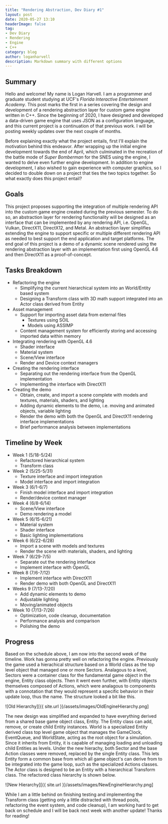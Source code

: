 ```yaml
---
title: "Rendering Abstraction, Dev Diary #1"
layout: post
date: 2020-05-27 13:10
headerImage: false
tag:
- Dev Diary
- Rendering
- Engine
- C++
category: blog
author: loganharvell
description: Markdown summary with different options
---
```


## Summary

Hello and welcome! My name is Logan Harvell. I am a programmer and graduate student studying at UCF's *Florida Interactive Entertainment Academy*. This post marks the first in a series covering the design and development of a rendering abstraction layer for custom game engine written in C++. Since the beginning of 2020, I have designed and developed a data-driven game engine that uses JSON as a configuration language, and this current project is a continuation of that previous work. I will be posting weekly updates over the next couple of months.

Before explaining exactly what the project entails, first I'll explain the motivation behind this endeavor. After wrapping up the initial engine development towards the end of April, which culminated in the recreation of the battle mode of *Super Bomberman* for the SNES using the engine, I wanted to delve even further engine development. In addition to engine development, I also wished to gain experience with computer graphics, so I decided to double down on a project that ties the two topics together. So what exactly does this project entail?

## Goals

This project proposes supporting the integration of multiple rendering API into the custom game engine created during the previous semester. To do so, an abstraction layer for rendering functionality will be designed as an interface that can be implemented by any rendering API, i.e. OpenGL, Vulkan, DirectX11, DirectX12, and Metal. An abstraction layer simplifies extending the engine to support specific or multiple different rendering API as needed to best support the end application and target platforms. The end goal of this project is a demo of a dynamic scene rendered using the rendering abstraction layer with an implementation first using OpenGL 4.6 and then DirectX11 as a proof-of-concept.

## Tasks Breakdown

- Refactoring the engine
  - Simplifying the current hierarchical system into an World/Entity based system
  - Designing a Transform class with 3D math support integrated into an Actor class derived from Entity
- Asset management
  - Support for importing asset data from external files
    - Textures using SOIL
    - Models using ASSIMP
  - Content management system for efficiently storing and accessing imported data within memory
- Integrating rendering with OpenGL 4.6
  - Shader interface
  - Material system
  - Scene/View interface
  - Render and Device context managers
- Creating the rendering interface
  - Separating out the rendering interface from the OpenGL implementation
  - Implementing the interface with DirectX11
- Creating the demo
  - Obtain, create, and import a scene complete with models and textures, materials, shaders, and lighting
  - Adding dynamic elements to the demo, i.e. moving and animated objects, variable lighting
  - Render the demo with both the OpenGL and DirectX11 rendering interface implementations
  - Brief performance analysis between implementations

## Timeline by Week

- Week 1 (5/18-5/24)
  - Refactored hierarchical system
  - Transform class
- Week 2 (5/25-5/31)
  - Texture interface and import integration
  - Model interface and import integration
- Week 3 (6/1-6/7)
  - Finish model interface and import integration
  - Render/device context manager
- Week 4 (6/8-6/14)
  - Scene/View interface
  - Demo rendering a model
- Week 5 (6/15-6/21)
  - Material system
  - Shader interface
  - Basic lighting implementations
- Week 6 (6/22-6/28)
  - Import a scene with models and textures
  - Render the scene with materials, shaders, and lighting
- Week 7 (6/29-7/5)
  - Separate out the rendering interface
  - Implement interface with OpenGL
- Week 8 (7/6-7/12)
  - Implement interface with DirectX11
  - Render demo with both OpenGL and DirectX11
- Weeks 9 (7/13-7/20)
  - Add dynamic elements to demo
  - Adjustable lighting
  - Moving/animated objects
- Week 10 (7/13-7/26)
  - Optimization, code cleanup, documentation
  - Performance analysis and comparison
  - Polishing the demo

## Progress

Based on the schedule above, I am now into the second week of the timeline. Work has gonna pretty well on refactoring the engine. Previously the game used a hierachical structure based on a World class as the top level object that managed one or more Sectors. Analagous to a level, Sectors were a container class for the fundamental game object in the engine, Entity class objects. Then it went even further, with Entity objects themselves composed of Actions, which were analagous to components with a connotation that they would represent a specific behavior in their update loop, thus the name. The structure looked a bit like this.

![Old Hierarchy][{{ site.url }}/assets/images/OldEngineHierarchy.png]

The new design was simplified and expanded to have everything derived from a shared base game object class, Entity. The Entity class can add, remove, or create child Entity instances. World is a specialized Entity derived class top level game object that manages the GameClock, EventQueue, and WorldState, acting as the root object for a simulation. Since it inherits from Entity, it is capable of managing loading and unloading child Entities as levels. Under the new hierachy, both Sector and the base Action classes were removed, replaced by the single Entity class. This lets Entity form a common base from which all game object's can derive from to be integrated into the game loop, such as the specialized Actions classes. The Actor class is designed to be an Entity with a hierarchical Transform class. The refactored class hierarchy is shown below.

![New Hierarchy][{{ site.url }}/assets/images/NewEngineHierarchy.png]

While I am a little behind on finishing testing and implementing the Transform class (getting only a little distracted with thread pools, refactoring the event system, and code cleanup), I am working hard to get back on schedule and I will be back next week with another update! Thanks for reading!
